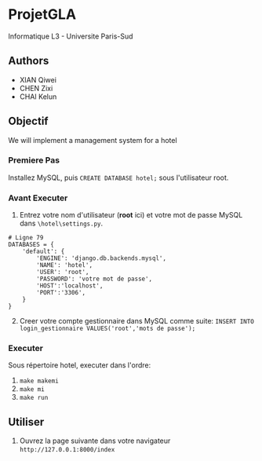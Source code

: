 # ProjetGLA
Informatique L3 - Universite Paris-Sud

## Authors
- XIAN Qiwei
- CHEN Zixi
- CHAI Kelun


## Objectif
We will implement a management system for a hotel

### Premiere Pas
Installez MySQL, puis `CREATE DATABASE hotel;` sous l'utilisateur root.

### Avant Executer
1. Entrez votre nom d'utilisateur (**root** ici) et votre mot de passe MySQL dans `\hotel\settings.py`.
```
# Ligne 79
DATABASES = {
    'default': {
        'ENGINE': 'django.db.backends.mysql',
        'NAME': 'hotel',
        'USER': 'root',
        'PASSWORD': 'votre mot de passe',
        'HOST':'localhost',
        'PORT':'3306',
    }
}
```
2. Creer votre compte gestionnaire dans MySQL comme suite:
`INSERT INTO login_gestionnaire VALUES('root','mots de passe');`

### Executer
Sous répertoire hotel, executer dans l'ordre: 
1. `make makemi`
2. `make mi`
3. `make run`

## Utiliser
1. Ouvrez la page suivante dans votre navigateur
`http://127.0.0.1:8000/index`


